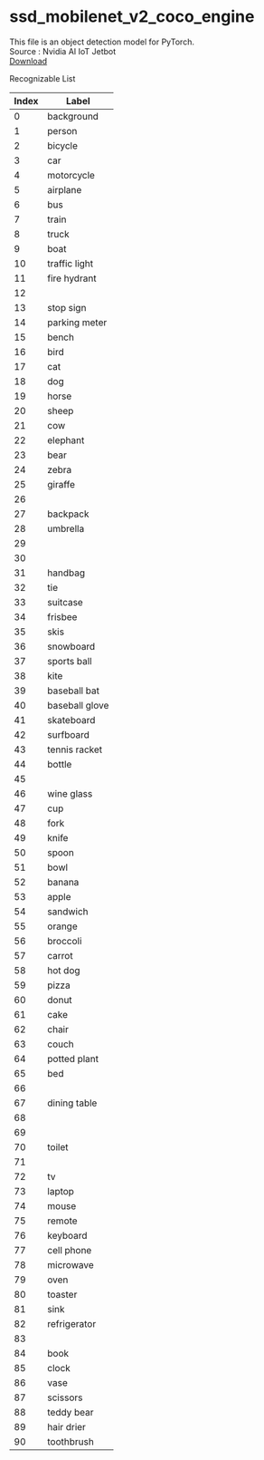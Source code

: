# ssd_mobilenet_v2_coco_engine
This file is an object detection model for PyTorch.
<br style="font-size=0.5em">Source : Nvidia AI IoT Jetbot
<br><a href="https://drive.google.com/file/d/1Y76hPYgDdAm7F88a_HYv6kpS8Ysolgmt/view?usp=sharing">Download</a>

Recognizable List
<table>
<thead>
<tr>
<th>Index</th>
<th>Label</th>
</tr>
</thead>
<tbody>
</td>
</tr>
<tr>
<td>0</td>
<td>background</td>
</tr>
<tr>
<td>1</td>
<td>person</td>
</tr>
<tr>
<td>2</td>
<td>bicycle</td>
</tr>
<tr>
<td>3</td>
<td>car</td>
</tr>
<tr>
<td>4</td>
<td>motorcycle</td>
</tr>
<tr>
<td>5</td>
<td>airplane</td>
</tr>
<tr>
<td>6</td>
<td>bus</td>
</tr>
<tr>
<td>7</td>
<td>train</td>
</tr>
<tr>
<td>8</td>
<td>truck</td>
</tr>
<tr>
<td>9</td>
<td>boat</td>
</tr>
<tr>
<td>10</td>
<td>traffic light</td>
</tr>
<tr>
<td>11</td>
<td>fire hydrant</td>
</tr>
<tr>
<td>12</td>
<td></td>
</tr>
<tr>
<td>13</td>
<td>stop sign</td>
</tr>
<tr>
<td>14</td>
<td>parking meter</td>
</tr>
<tr>
<td>15</td>
<td>bench</td>
</tr>
<tr>
<td>16</td>
<td>bird</td>
</tr>
<tr>
<td>17</td>
<td>cat</td>
</tr>
<tr>
<td>18</td>
<td>dog</td>
</tr>
<tr>
<td>19</td>
<td>horse</td>
</tr>
<tr>
<td>20</td>
<td>sheep</td>
</tr>
<tr>
<td>21</td>
<td>cow</td>
</tr>
<tr>
<td>22</td>
<td>elephant</td>
</tr>
<tr>
<td>23</td>
<td>bear</td>
</tr>
<tr>
<td>24</td>
<td>zebra</td>
</tr>
<tr>
<td>25</td>
<td>giraffe</td>
</tr>
<tr>
<td>26</td>
<td></td>
</tr>
<tr>
<td>27</td>
<td>backpack</td>
</tr>
<tr>
<td>28</td>
<td>umbrella</td>
</tr>
<tr>
<td>29</td>
<td></td>
</tr>
<tr>
<td>30</td>
<td></td>
</tr>
<tr>
<td>31</td>
<td>handbag</td>
</tr>
<tr>
<td>32</td>
<td>tie</td>
</tr>
<tr>
<td>33</td>
<td>suitcase</td>
</tr>
<tr>
<td>34</td>
<td>frisbee</td>
</tr>
<tr>
<td>35</td>
<td>skis</td>
</tr>
<tr>
<td>36</td>
<td>snowboard</td>
</tr>
<tr>
<td>37</td>
<td>sports ball</td>
</tr>
<tr>
<td>38</td>
<td>kite</td>
</tr>
<tr>
<td>39</td>
<td>baseball bat</td>
</tr>
<tr>
<td>40</td>
<td>baseball glove</td>
</tr>
<tr>
<td>41</td>
<td>skateboard</td>
</tr>
<tr>
<td>42</td>
<td>surfboard</td>
</tr>
<tr>
<td>43</td>
<td>tennis racket</td>
</tr>
<tr>
<td>44</td>
<td>bottle</td>
</tr>
<tr>
<td>45</td>
<td></td>
</tr>
<tr>
<td>46</td>
<td>wine glass</td>
</tr>
<tr>
<td>47</td>
<td>cup</td>
</tr>
<tr>
<td>48</td>
<td>fork</td>
</tr>
<tr>
<td>49</td>
<td>knife</td>
</tr>
<tr>
<td>50</td>
<td>spoon</td>
</tr>
<tr>
<td>51</td>
<td>bowl</td>
</tr>
<tr>
<td>52</td>
<td>banana</td>
</tr>
<tr>
<td>53</td>
<td>apple</td>
</tr>
<tr>
<td>54</td>
<td>sandwich</td>
</tr>
<tr>
<td>55</td>
<td>orange</td>
</tr>
<tr>
<td>56</td>
<td>broccoli</td>
</tr>
<tr>
<td>57</td>
<td>carrot</td>
</tr>
<tr>
<td>58</td>
<td>hot dog</td>
</tr>
<tr>
<td>59</td>
<td>pizza</td>
</tr>
<tr>
<td>60</td>
<td>donut</td>
</tr>
<tr>
<td>61</td>
<td>cake</td>
</tr>
<tr>
<td>62</td>
<td>chair</td>
</tr>
<tr>
<td>63</td>
<td>couch</td>
</tr>
<tr>
<td>64</td>
<td>potted plant</td>
</tr>
<tr>
<td>65</td>
<td>bed</td>
</tr>
<tr>
<td>66</td>
<td></td>
</tr>
<tr>
<td>67</td>
<td>dining table</td>
</tr>
<tr>
<td>68</td>
<td></td>
</tr>
<tr>
<td>69</td>
<td></td>
</tr>
<tr>
<td>70</td>
<td>toilet</td>
</tr>
<tr>
<td>71</td>
<td></td>
</tr>
<tr>
<td>72</td>
<td>tv</td>
</tr>
<tr>
<td>73</td>
<td>laptop</td>
</tr>
<tr>
<td>74</td>
<td>mouse</td>
</tr>
<tr>
<td>75</td>
<td>remote</td>
</tr>
<tr>
<td>76</td>
<td>keyboard</td>
</tr>
<tr>
<td>77</td>
<td>cell phone</td>
</tr>
<tr>
<td>78</td>
<td>microwave</td>
</tr>
<tr>
<td>79</td>
<td>oven</td>
</tr>
<tr>
<td>80</td>
<td>toaster</td>
</tr>
<tr>
<td>81</td>
<td>sink</td>
</tr>
<tr>
<td>82</td>
<td>refrigerator</td>
</tr>
<tr>
<td>83</td>
<td></td>
</tr>
<tr>
<td>84</td>
<td>book</td>
</tr>
<tr>
<td>85</td>
<td>clock</td>
</tr>
<tr>
<td>86</td>
<td>vase</td>
</tr>
<tr>
<td>87</td>
<td>scissors</td>
</tr>
<tr>
<td>88</td>
<td>teddy bear</td>
</tr>
<tr>
<td>89</td>
<td>hair drier</td>
</tr>
<tr>
<td>90</td>
<td>toothbrush</td>
</tr>
</tbody>
</table>
